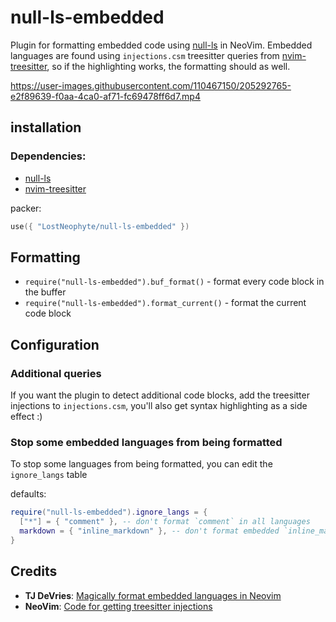 # null-ls-embedded

Plugin for formatting embedded code using [null-ls](https://github.com/jose-elias-alvarez/null-ls.nvim) in NeoVim.
Embedded languages are found using `injections.csm` treesitter queries from [nvim-treesitter](https://github.com/nvim-treesitter/nvim-treesitter),
so if the highlighting works, the formatting should as well.

https://user-images.githubusercontent.com/110467150/205292765-e2f89639-f0aa-4ca0-af71-fc69478ff6d7.mp4

## installation

### Dependencies:

- [null-ls](https://github.com/jose-elias-alvarez/null-ls.nvim)
- [nvim-treesitter](https://github.com/nvim-treesitter/nvim-treesitter)

packer:

```lua
use({ "LostNeophyte/null-ls-embedded" })
```

## Formatting

- `require("null-ls-embedded").buf_format()` - format every code block in the buffer
- `require("null-ls-embedded").format_current()` - format the current code block

## Configuration

### Additional queries

If you want the plugin to detect additional code blocks, add the treesitter injections to `injections.csm`,
you'll also get syntax highlighting as a side effect :)

### Stop some embedded languages from being formatted

To stop some languages from being formatted, you can edit the `ignore_langs` table

defaults:

```lua
require("null-ls-embedded").ignore_langs = {
  ["*"] = { "comment" }, -- don't format `comment` in all languages
  markdown = { "inline_markdown" }, -- don't format embedded `inline_markdown` in `markdown` files
}
```

## Credits

- **TJ DeVries**: [Magically format embedded languages in Neovim](https://www.youtube.com/watch?v=v3o9YaHBM4Q)
- **NeoVim**: [Code for getting treesitter injections](https://github.com/neovim/neovim/blob/86f9e29c86af9a7f6eb30a7d8ff529898a8b20ec/runtime/lua/vim/treesitter/languagetree.lua#L337)
